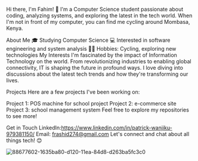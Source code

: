 Hi there, I'm Fahim! 👋
I'm a Computer Science student passionate about coding, analyzing systems, and exploring the latest in the tech world. 
When I'm not in front of my computer, you can find me cycling around Mombasa, Kenya.

About Me
🎓 Studying Computer Science
💻 Interested in software engineering and system analysis
🚴‍♂️ Hobbies: Cycling, exploring new technologies
My Interests
I'm fascinated by the impact of Information Technology on the world. 
From revolutionizing industries to enabling global connectivity, IT is shaping the future in profound ways. 
I love diving into discussions about the latest tech trends and how they're transforming our lives.

Projects
Here are a few projects I've been working on:

Project 1: POS machine for school project
Project 2: e-commerce site
Project 3: school management system
Feel free to explore my repositories to see more!

Get in Touch
LinkedIn:https://www.linkedin.com/in/patrick-wanjiku-979381150/
Email: frashid274@gmail.com
Let's connect and chat about all things tech! 😊

![88677602-1635ba80-d120-11ea-84d8-d263ba5fc3c0](https://github.com/frashid17/frashid17/assets/82177473/a520a946-5089-4572-a522-836d68b778cd)

